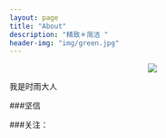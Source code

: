 ```yaml
---
layout: page
title: "About"
description: "精致＊简洁 "
header-img: "img/green.jpg"
---
```



<center>
    <p><img src="http://7xlfkx.com1.z0.glb.clouddn.com/white2.jpg" align="center"></p>
</center>

我是时雨大人


###坚信




###关注：







